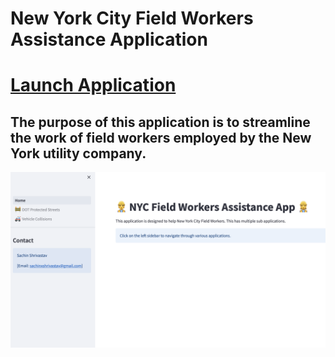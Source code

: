 # New York City Field Workers Assistance Application
# [Launch Application](https://nyc-fwa.streamlit.app)
## The purpose of this application is to streamline the work of field workers employed by the New York utility company.
![Image](images/nyc-field-workers.png)
